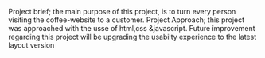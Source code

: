 Project brief;  the main purpose of this project, is to turn every person visiting the coffee-website to a customer.
Project Approach; this project was approached with the usse of html,css &javascript.
Future improvement regarding this project will be upgrading the usabilty experience to the latest layout version  

